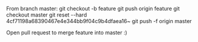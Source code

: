 From branch master:
    git checkout -b feature
    git push origin feature
    git checkout master
    git reset --hard 4cf71198a68390467e4e344bb9f04c9b4dfaea16~
    git push -f origin master

Open pull request to merge feature into master :)